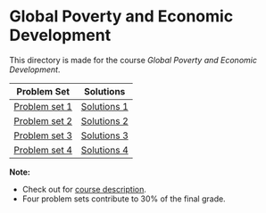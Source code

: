 # Global Poverty and Economic Development

This directory is made for the course *Global Poverty and Economic Development*.

| Problem Set                  | Solutions                      |
| ---------------------------- | ------------------------------ |
| [Problem set 1](PS1/PS1.pdf) | [Solutions 1](PS1/PS1_Sol.pdf) |
| [Problem set 2](PS2/PS2.pdf) | [Solutions 2](PS2/PS2_Sol.pdf) |
| [Problem set 3](PS3/PS3.pdf) | [Solutions 3](PS3/PS3_Sol.pdf) |
| [Problem set 4](PS4/PS4.pdf) | [Solutions 4](PS4/PS4_Sol.pdf) |

**Note:**

* Check out for [course description](course_description.pdf).
* Four problem sets contribute to 30% of the final grade.

